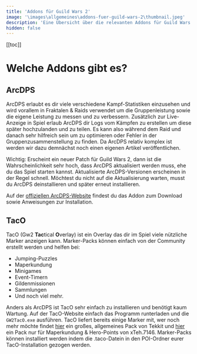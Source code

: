 ```yaml
---
title: 'Addons für Guild Wars 2'
image: '\images\allgemeines\addons-fuer-guild-wars-2\thumbnail.jpeg'
description: 'Eine Übersicht über die relevanten Addons für Guild Wars 2 und was bei der Nutzung zu beachten ist'
hidden: false
---
```


[[toc]]

# Welche Addons gibt es?

## ArcDPS

ArcDPS erlaubt es dir viele verschiedene Kampf-Statistiken einzusehen und wird vorallem in Fraktalen & Raids verwendet um die Gruppenleistung sowie die eigene Leistung zu messen und zu verbessern. Zusätzlich zur Live-Anzeige in Spiel erlaub ArcDPS dir Logs vom Kämpfen zu erstellen um diese später hochzulanden und zu teilen. Es kann also während dem Raid und danach sehr hilfreich sein um zu optimieren oder Fehler in der Gruppenzusammenstellung zu finden. Da ArcDPS relativ komplex ist werden wir dazu demnächst noch einen eigenen Artikel veröffentlichen.

Wichtig: Erscheint ein neuer Patch für Guild Wars 2, dann ist die Wahrscheinlichkeit sehr hoch, dass ArcDPS aktualisiert werden muss, ehe du das Spiel starten kannst. Aktualisierte ArcDPS-Versionen erscheinen in der Regel schnell. Möchtest du nicht auf die Aktualisierung warten, musst du ArcDPS deinstallieren und später erneut installieren.

Auf der [offiziellen ArcDPS-Website](https://www.deltaconnected.com/arcdps/) findest du das Addon zum Download sowie Anweisungen zur Installation. 

## TacO

TacO (Gw2 **Tac**tical **O**verlay) ist ein Overlay das dir im Spiel viele nützliche Marker anzeigen kann. Marker-Packs können einfach von der Community erstellt werden und helfen bei: 

- Jumping-Puzzles
- Maperkundung
- Minigames
- Event-Timern
- Gildenmissionen
- Sammlungen
- Und noch viel mehr. 

Anders als ArcDPS ist TacO sehr einfach zu installieren und benötigt kaum Wartung. Auf der TacO-Website einfach das Programm runterladen und die `GW2TacO.exe` ausführen. TacO liefert bereits einige Marker mit, wer noch mehr möchte findet [hier](http://tekkitsworkshop.net/index.php/gw2-taco/download) ein großes, allgemeines Pack von Tekkit und [hier](https://github.com/xrandox/TehsTrails) ein Pack nur für Maperkundung & Hero-Points von xTeh.7146. Marker-Packs können installiert werden indem die .taco-Datein in den POI-Ordner eurer TacO-Installation gezogen werden.